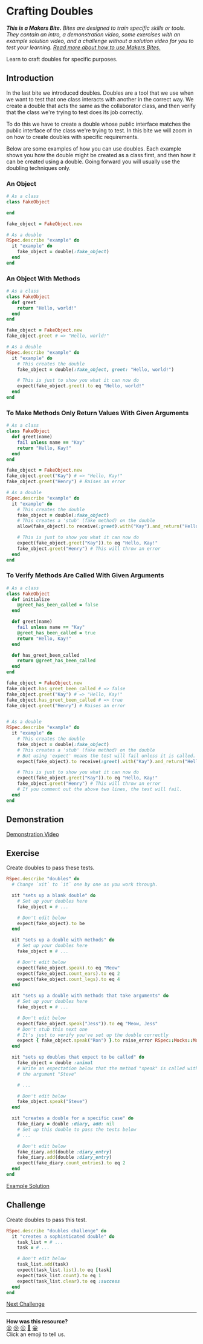 # Crafting Doubles

_**This is a Makers Bite.** Bites are designed to train specific skills or
tools. They contain an intro, a demonstration video, some exercises with an
example solution video, and a challenge without a solution video for you to test
your learning. [Read more about how to use Makers
Bites.](https://github.com/makersacademy/course/blob/main/labels/bites.md)_

Learn to craft doubles for specific purposes.

## Introduction

In the last bite we introduced doubles. Doubles are a tool that we use when we
want to test that one class interacts with another in the correct way. We create
a double that acts the same as the collaborator class, and then verify that the
class we're trying to test does its job correctly.

To do this we have to create a double whose public interface matches the public
interface of the class we're trying to test. In this bite we will zoom in on how
to create doubles with specific requirements.

Below are some examples of how you can use doubles. Each example shows you how
the double might be created as a class first, and then how it can be created
using a double. Going forward you will usually use the doubling techniques only.

### An Object

```ruby
# As a class
class FakeObject

end

fake_object = FakeObject.new

# As a double
RSpec.describe "example" do
  it "example" do
    fake_object = double(:fake_object)
  end
end
```

### An Object With Methods

```ruby
# As a class
class FakeObject
  def greet
    return "Hello, world!"
  end
end

fake_object = FakeObject.new
fake_object.greet # => "Hello, world!"

# As a double
RSpec.describe "example" do
  it "example" do
    # This creates the double
    fake_object = double(:fake_object, greet: "Hello, world!")

    # This is just to show you what it can now do
    expect(fake_object.greet).to eq "Hello, world!"
  end
end
```

### To Make Methods Only Return Values With Given Arguments

```ruby
# As a class
class FakeObject
  def greet(name)
    fail unless name == "Kay"
    return "Hello, Kay!"
  end
end

fake_object = FakeObject.new
fake_object.greet("Kay") # => "Hello, Kay!"
fake_object.greet("Henry") # Raises an error

# As a double
RSpec.describe "example" do
  it "example" do
    # This creates the double
    fake_object = double(:fake_object)
    # This creates a 'stub' (fake method) on the double
    allow(fake_object).to receive(:greet).with("Kay").and_return("Hello, Kay!")

    # This is just to show you what it can now do
    expect(fake_object.greet("Kay")).to eq "Hello, Kay!"
    fake_object.greet("Henry") # This will throw an error
  end
end
```

### To Verify Methods Are Called With Given Arguments

```ruby
# As a class
class FakeObject
  def initialize
    @greet_has_been_called = false
  end

  def greet(name)
    fail unless name == "Kay"
    @greet_has_been_called = true
    return "Hello, Kay!"
  end

  def has_greet_been_called
    return @greet_has_been_called
  end
end

fake_object = FakeObject.new
fake_object.has_greet_been_called # => false
fake_object.greet("Kay") # => "Hello, Kay!"
fake_object.has_greet_been_called # => true
fake_object.greet("Henry") # Raises an error


# As a double
RSpec.describe "example" do
  it "example" do
    # This creates the double
    fake_object = double(:fake_object)
    # This creates a 'stub' (fake method) on the double
    # But using 'expect' means the test will fail unless it is called.
    expect(fake_object).to receive(:greet).with("Kay").and_return("Hello, Kay!")

    # This is just to show you what it can now do
    expect(fake_object.greet("Kay")).to eq "Hello, Kay!"
    fake_object.greet("Henry") # This will throw an error
    # If you comment out the above two lines, the test will fail.
  end
end
```

## Demonstration

[Demonstration Video](https://www.youtube.com/watch?v=znbct4MAp9A&t=2875s)

## Exercise

Create doubles to pass these tests.

```ruby
RSpec.describe "doubles" do
  # Change `xit` to `it` one by one as you work through.

  xit "sets up a blank double" do
    # Set up your doubles here
    fake_object = # ...

    # Don't edit below
    expect(fake_object).to be
  end

  xit "sets up a double with methods" do
    # Set up your doubles here
    fake_object = # ...

    # Don't edit below
    expect(fake_object.speak).to eq "Meow"
    expect(fake_object.count_ears).to eq 2
    expect(fake_object.count_legs).to eq 4
  end

  xit "sets up a double with methods that take arguments" do
    # Set up your doubles here
    fake_object = # ...

    # Don't edit below
    expect(fake_object.speak("Jess")).to eq "Meow, Jess"
    # Don't stub this next one
    # It's just to verify you've set up the double correctly
    expect { fake_object.speak("Ron") }.to raise_error RSpec::Mocks::MockExpectationError
  end

  xit "sets up doubles that expect to be called" do
    fake_object = double :animal
    # Write an expectation below that the method "speak" is called with
    # the argument "Steve"

    # ...

    # Don't edit below
    fake_object.speak("Steve")
  end

  xit "creates a double for a specific case" do
    fake_diary = double :diary, add: nil
    # Set up this double to pass the tests below
    # ...

    # Don't edit below
    fake_diary.add(double :diary_entry)
    fake_diary.add(double :diary_entry)
    expect(fake_diary.count_entries).to eq 2
  end
end
```

[Example Solution](https://www.youtube.com/watch?v=znbct4MAp9A&t=3240s)

## Challenge

Create doubles to pass this test.

```ruby
RSpec.describe "doubles challenge" do
  it "creates a sophisticated double" do
    task_list = # ...
    task = # ...

    # Don't edit below
    task_list.add(task)
    expect(task_list.list).to eq [task]
    expect(task_list.count).to eq 1
    expect(task_list.clear).to eq :success
  end
end
```


[Next Challenge](03_unit_testing_peer_classes_bite.md)

<!-- BEGIN GENERATED SECTION DO NOT EDIT -->

---

**How was this resource?**  
[😫](https://airtable.com/shrUJ3t7KLMqVRFKR?prefill_Repository=makersacademy%2Fgolden-square&prefill_File=mocking_bites%2F02_crafting_doubles_bite.md&prefill_Sentiment=😫) [😕](https://airtable.com/shrUJ3t7KLMqVRFKR?prefill_Repository=makersacademy%2Fgolden-square&prefill_File=mocking_bites%2F02_crafting_doubles_bite.md&prefill_Sentiment=😕) [😐](https://airtable.com/shrUJ3t7KLMqVRFKR?prefill_Repository=makersacademy%2Fgolden-square&prefill_File=mocking_bites%2F02_crafting_doubles_bite.md&prefill_Sentiment=😐) [🙂](https://airtable.com/shrUJ3t7KLMqVRFKR?prefill_Repository=makersacademy%2Fgolden-square&prefill_File=mocking_bites%2F02_crafting_doubles_bite.md&prefill_Sentiment=🙂) [😀](https://airtable.com/shrUJ3t7KLMqVRFKR?prefill_Repository=makersacademy%2Fgolden-square&prefill_File=mocking_bites%2F02_crafting_doubles_bite.md&prefill_Sentiment=😀)  
Click an emoji to tell us.

<!-- END GENERATED SECTION DO NOT EDIT -->
